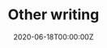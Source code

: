---
title: "Other writing"  # Add a page title.
summary: "Hello!"  # Add a page description.
date: "2020-06-18T00:00:00Z"  # Add today's date.
type: "widget_page"  # Page type is a Widget Page
---